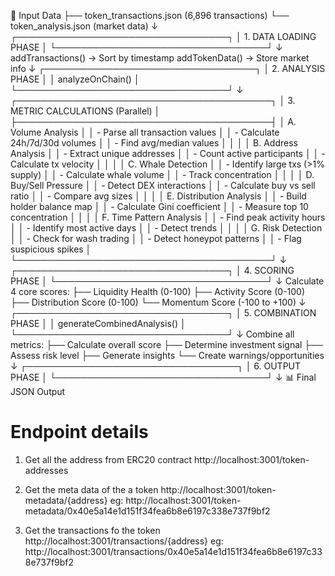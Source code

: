 📁 Input Data
    ├── token_transactions.json (6,896 transactions)
    └── token_analysis.json (market data)
           ↓
    ┌──────────────────────────────────┐
    │   1. DATA LOADING PHASE          │
    └──────────────────────────────────┘
           ↓
    addTransactions() → Sort by timestamp
    addTokenData() → Store market info
           ↓
    ┌──────────────────────────────────┐
    │   2. ANALYSIS PHASE              │
    │   analyzeOnChain()               │
    └──────────────────────────────────┘
           ↓
    ┌─────────────────────────────────────────┐
    │  3. METRIC CALCULATIONS (Parallel)      │
    ├─────────────────────────────────────────┤
    │  A. Volume Analysis                     │
    │     - Parse all transaction values      │
    │     - Calculate 24h/7d/30d volumes      │
    │     - Find avg/median values            │
    │                                         │
    │  B. Address Analysis                    │
    │     - Extract unique addresses          │
    │     - Count active participants         │
    │     - Calculate tx velocity             │
    │                                         │
    │  C. Whale Detection                     │
    │     - Identify large txs (>1% supply)   │
    │     - Calculate whale volume            │
    │     - Track concentration               │
    │                                         │
    │  D. Buy/Sell Pressure                   │
    │     - Detect DEX interactions           │
    │     - Calculate buy vs sell ratio       │
    │     - Compare avg sizes                 │
    │                                         │
    │  E. Distribution Analysis               │
    │     - Build holder balance map          │
    │     - Calculate Gini coefficient        │
    │     - Measure top 10 concentration      │
    │                                         │
    │  F. Time Pattern Analysis               │
    │     - Find peak activity hours          │
    │     - Identify most active days         │
    │     - Detect trends                     │
    │                                         │
    │  G. Risk Detection                      │
    │     - Check for wash trading            │
    │     - Detect honeypot patterns          │
    │     - Flag suspicious spikes            │
    └─────────────────────────────────────────┘
           ↓
    ┌──────────────────────────────────┐
    │   4. SCORING PHASE               │
    └──────────────────────────────────┘
           ↓
    Calculate 4 core scores:
    ├── Liquidity Health (0-100)
    ├── Activity Score (0-100)
    ├── Distribution Score (0-100)
    └── Momentum Score (-100 to +100)
           ↓
    ┌──────────────────────────────────┐
    │   5. COMBINATION PHASE           │
    │   generateCombinedAnalysis()     │
    └──────────────────────────────────┘
           ↓
    Combine all metrics:
    ├── Calculate overall score
    ├── Determine investment signal
    ├── Assess risk level
    ├── Generate insights
    └── Create warnings/opportunities
           ↓
    ┌──────────────────────────────────┐
    │   6. OUTPUT PHASE                │
    └──────────────────────────────────┘
           ↓
    📊 Final JSON Output



# Endpoint details
1. Get all the address from ERC20 contract
http://localhost:3001/token-addresses

2. Get the meta data of the a token
http://localhost:3001/token-metadata/{address}
eg: http://localhost:3001/token-metadata/0x40e5a14e1d151f34fea6b8e6197c338e737f9bf2

3. Get the transactions fo the token
http://localhost:3001/transactions/{address}
eg: http://localhost:3001/transactions/0x40e5a14e1d151f34fea6b8e6197c338e737f9bf2